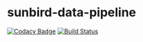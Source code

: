 # sunbird-data-pipeline

[![Codacy Badge](https://api.codacy.com/project/badge/Grade/6619a20d6d9e4379a564848b0099b734)](https://www.codacy.com/app/sunbird-bot/sunbird-data-pipeline?utm_source=github.com&amp;utm_medium=referral&amp;utm_content=project-sunbird/sunbird-data-pipeline&amp;utm_campaign=Badge_Grade)
[![Build Status](https://travis-ci.org/project-sunbird/sunbird-data-pipeline.svg?branch=master)](https://travis-ci.org/project-sunbird/sunbird-data-pipeline)
